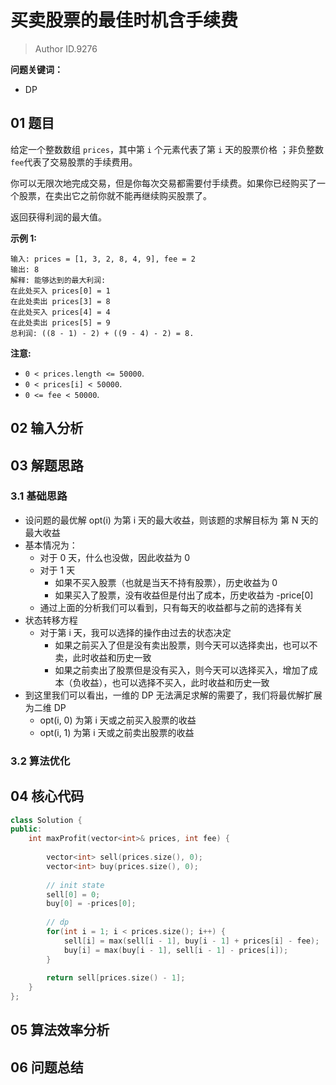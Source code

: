 # 买卖股票的最佳时机含手续费
> Author ID.9276 

**问题关键词：**

- DP

## 01 题目

给定一个整数数组 `prices`，其中第 `i` 个元素代表了第 `i` 天的股票价格 ；非负整数 `fee`代表了交易股票的手续费用。

你可以无限次地完成交易，但是你每次交易都需要付手续费。如果你已经购买了一个股票，在卖出它之前你就不能再继续购买股票了。

返回获得利润的最大值。

**示例 1:**

```
输入: prices = [1, 3, 2, 8, 4, 9], fee = 2
输出: 8
解释: 能够达到的最大利润:  
在此处买入 prices[0] = 1
在此处卖出 prices[3] = 8
在此处买入 prices[4] = 4
在此处卖出 prices[5] = 9
总利润: ((8 - 1) - 2) + ((9 - 4) - 2) = 8.
```

**注意:**

- `0 < prices.length <= 50000`.
- `0 < prices[i] < 50000`.
- `0 <= fee < 50000`.

## 02 输入分析



## 03 解题思路

### 3.1 基础思路

- 设问题的最优解 opt(i) 为第 i 天的最大收益，则该题的求解目标为 第 N 天的最大收益
- 基本情况为：
  - 对于 0 天，什么也没做，因此收益为 0
  - 对于 1 天
    - 如果不买入股票（也就是当天不持有股票），历史收益为 0
    - 如果买入了股票，没有收益但是付出了成本，历史收益为 -price[0]
  - 通过上面的分析我们可以看到，只有每天的收益都与之前的选择有关
- 状态转移方程
  - 对于第 i 天，我可以选择的操作由过去的状态决定
    - 如果之前买入了但是没有卖出股票，则今天可以选择卖出，也可以不卖，此时收益和历史一致
    - 如果之前卖出了股票但是没有买入，则今天可以选择买入，增加了成本（负收益），也可以选择不买入，此时收益和历史一致
- 到这里我们可以看出，一维的 DP 无法满足求解的需要了，我们将最优解扩展为二维 DP
  - opt(i, 0) 为第 i 天或之前买入股票的收益
  - opt(i, 1) 为第 i 天或之前卖出股票的收益

### 3.2 算法优化



## 04 核心代码

```c++
class Solution {
public:
    int maxProfit(vector<int>& prices, int fee) {
        
        vector<int> sell(prices.size(), 0);
        vector<int> buy(prices.size(), 0);
        
        // init state
        sell[0] = 0;
        buy[0] = -prices[0];
        
        // dp
        for(int i = 1; i < prices.size(); i++) {
            sell[i] = max(sell[i - 1], buy[i - 1] + prices[i] - fee);
            buy[i] = max(buy[i - 1], sell[i - 1] - prices[i]);
        }
        
        return sell[prices.size() - 1];
    }
};
```



## 05 算法效率分析



## 06 问题总结

